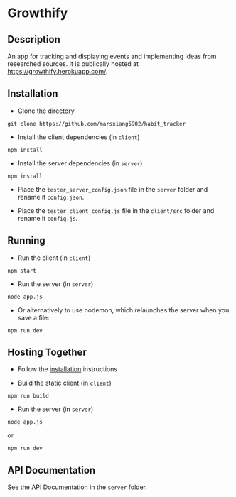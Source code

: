 # Growthify

## Description

An app for tracking and displaying events and implementing ideas from researched sources. It is publically hosted at https://growthify.herokuapp.com/.

## Installation

* Clone the directory

```
git clone https://github.com/marsxiang5902/habit_tracker
```

* Install the client dependencies (in `client`)

```
npm install
```

* Install the server dependencies (in `server`)

```
npm install
```

* Place the `tester_server_config.json` file in the `server` folder and rename it `config.json`.

* Place the `tester_client_config.js` file in the `client/src` folder and rename it `config.js`.


## Running

* Run the client (in `client`)
```
npm start
```

* Run the server (in `server`)
```
node app.js
```
  * Or alternatively to use nodemon, which relaunches the server when you save a file:
```
npm run dev
```

## Hosting Together

* Follow the [installation](#installation) instructions

* Build the static client (in `client`)
```
npm run build
```

* Run the server (in `server`)
```
node app.js
```
or
```
npm run dev
```

## API Documentation

See the API Documentation in the `server` folder.
